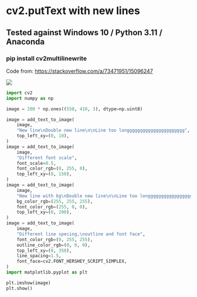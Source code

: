 # cv2.putText with new lines 

## Tested against Windows 10 / Python 3.11 / Anaconda

### pip install cv2multilinewrite

Code from: https://stackoverflow.com/a/73471951/15096247


![](https://i.stack.imgur.com/2egap.png)

```python
import cv2
import numpy as np

image = 200 * np.ones((550, 410, 3), dtype=np.uint8)

image = add_text_to_image(
    image,
    "New line\nDouble new line\n\nLine too longggggggggggggggggggggg",
    top_left_xy=(0, 10),
)
image = add_text_to_image(
    image,
    "Different font scale",
    font_scale=0.5,
    font_color_rgb=(0, 255, 0),
    top_left_xy=(0, 150),
)
image = add_text_to_image(
    image,
    "New line with bg\nDouble new line\n\nLine too longggggggggggggggggggggg",
    bg_color_rgb=(255, 255, 255),
    font_color_rgb=(255, 0, 0),
    top_left_xy=(0, 200),
)
image = add_text_to_image(
    image,
    "Different line specing,\noutline and font face",
    font_color_rgb=(0, 255, 255),
    outline_color_rgb=(0, 0, 0),
    top_left_xy=(0, 350),
    line_spacing=1.5,
    font_face=cv2.FONT_HERSHEY_SCRIPT_SIMPLEX,
)
import matplotlib.pyplot as plt

plt.imshow(image)
plt.show()
```